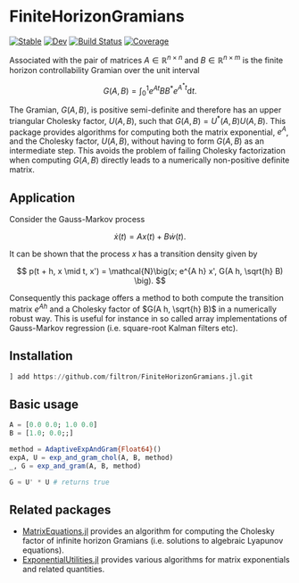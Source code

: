 # FiniteHorizonGramians

[![Stable](https://img.shields.io/badge/docs-stable-blue.svg)](https://filtron.github.io/FiniteHorizonGramians.jl/stable/)
[![Dev](https://img.shields.io/badge/docs-dev-blue.svg)](https://filtron.github.io/FiniteHorizonGramians.jl/dev/)
[![Build Status](https://github.com/filtron/FiniteHorizonGramians.jl/actions/workflows/CI.yml/badge.svg?branch=main)](https://github.com/filtron/FiniteHorizonGramians.jl/actions/workflows/CI.yml?query=branch%3Amain)
[![Coverage](https://codecov.io/gh/filtron/FiniteHorizonGramians.jl/branch/main/graph/badge.svg)](https://codecov.io/gh/filtron/FiniteHorizonGramians.jl)

Associated with the pair of matrices $A \in \mathbb{R}^{n \times n}$ and $B \in \mathbb{R}^{n \times m}$ is the finite horizon controllability Gramian over the unit interval 

$$
G(A, B) = \int_0^1 e^{A t} B B^* e^{A^* t} \mathrm{d} t. 
$$

The Gramian, $G(A, B)$, is positive semi-definite and therefore has an upper triangular Cholesky factor, $U(A, B)$,
such that $G(A, B) = U^*(A, B) U(A, B)$. 
This package provides algorithms for computing both the matrix exponential, $e^A$, and the Cholesky factor, $U(A, B)$,
without having to form $G(A, B)$ as an intermediate step. 
This avoids the problem of failing Cholesky factorization when computing $G(A, B)$ directly leads to a numerically non-positive definite matrix. 

## Application 

Consider the Gauss-Markov process 

$$
\dot{x}(t) = A x(t) + B \dot{w}(t).
$$

It can be shown that the process $x$ has a transition density given by 

$$ 
p(t + h, x \mid t, x') = \mathcal{N}\big(x; e^{A h} x', G(A h, \sqrt{h} B) \big). 
$$

Consequently this package offers a method to both compute the transition matrix $e^{A h}$ and a Cholesky factor of $G(A h, \sqrt{h} B)$ in a numerically robust way.
This is useful for instance in so called array implementations of Gauss-Markov regression (i.e. square-root Kalman filters etc).

## Installation 

```julia 
] add https://github.com/filtron/FiniteHorizonGramians.jl.git
```

## Basic usage 

```julia 
A = [0.0 0.0; 1.0 0.0]
B = [1.0; 0.0;;]

method = AdaptiveExpAndGram{Float64}()
expA, U = exp_and_gram_chol(A, B, method)
_, G = exp_and_gram(A, B, method)

G ≈ U' * U # returns true 
```

## Related packages 
* [MatrixEquations.jl](https://github.com/andreasvarga/MatrixEquations.jl) provides an algorithm for computing the Cholesky factor of infinite horizon Gramians (i.e. solutions to algebraic Lyapunov equations).
* [ExponentialUtilities.jl](https://github.com/SciML/ExponentialUtilities.jl) provides various algorithms for matrix exponentials and related quantities.
